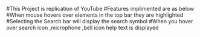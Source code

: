 #This Project is replication of YouTube
#Features implimented are as below
#When mouse hovers over elements in the top bar they are highlighted
#Selecting the Search bar will display the search symbol
#When you hover over search icon ,microphone ,bell icon help text is displayed
